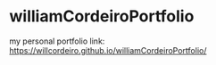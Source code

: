 # williamCordeiroPortfolio
my personal portfolio
link: https://willcordeiro.github.io/williamCordeiroPortfolio/
